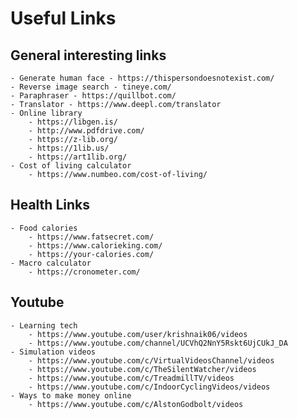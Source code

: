 # Useful Links

## General interesting links
	- Generate human face - https://thispersondoesnotexist.com/
	- Reverse image search - tineye.com/
	- Paraphraser - https://quillbot.com/
	- Translator - https://www.deepl.com/translator
	- Online library
		- https://libgen.is/
		- http://www.pdfdrive.com/
		- https://z-lib.org/
		- https://1lib.us/
		- https://art1lib.org/
	- Cost of living calculator
		- https://www.numbeo.com/cost-of-living/

## Health Links
	- Food calories
		- https://www.fatsecret.com/
		- https://www.calorieking.com/
		- https://your-calories.com/
	- Macro calculator
		- https://cronometer.com/

## Youtube
	- Learning tech
		- https://www.youtube.com/user/krishnaik06/videos
		- https://www.youtube.com/channel/UCVhQ2NnY5Rskt6UjCUkJ_DA
	- Simulation videos
		- https://www.youtube.com/c/VirtualVideosChannel/videos
		- https://www.youtube.com/c/TheSilentWatcher/videos
		- https://www.youtube.com/c/TreadmillTV/videos
		- https://www.youtube.com/c/IndoorCyclingVideos/videos
	- Ways to make money online
		- https://www.youtube.com/c/AlstonGodbolt/videos

